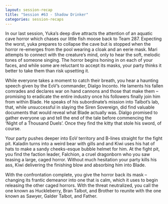 ```yaml
---
layout: session-recap
title: "Session #63 - Shadow Drinker"
categories: session-recaps
---
```


In our last session, Yuka’s deep dive attracts the attention of an aquatic cave horror which chases our little fish moose back to Team 287. Expecting the worst, yuka prepares to collapse the cave but is stopped when the horror re-emerges from the pool wearing a cloak and an eerie mask. Mari attempts to connect with the creature’s mind, only to hear the soft, melodic tones of someone singing. The horror begins honing in on each of your faces, and while some are reluctant to accept its masks, your party thinks it better to take them than risk upsetting it.

While everyone takes a moment to catch their breath, you hear a haunting speech given by the EoV’s commander, Dialgo Inconto. He laments his fallen comrades and declares war on hand cannons and those that make them – promising to eradicate the entire industry once his followers finally join him from within Blade. He speaks of his subordinate’s mission into Talbot’s lab, that, while unsuccessful in slaying the Siren Sovereign, did find valuable documents that would reveal what Blade actually was. Dialgo promised to gather everyone up and tell the end of the tale before commencing the ‘Night of a Thousand Duels’. Once they find the kitty that stole his sword, of course.

Your party pushes deeper into EoV territory and B-lines straight for the fight pit. Kaladin turns into a weird bear with gills and and Kiwi uses his hat of hats to make a sandy cheeks-esque bubble helmet for him. At the fight pit, you find the faction leader, Falchion, a cruel dragonborn who you saw teasing a large, caged horror. Without much hesitation your party kills his ass, Kiwi delivering the finishing blow and absorbing him into Blade.

With the confrontation complete, you give the horror back its mask – changing its frantic demeanor into one that is calm, which it uses to begin releasing the other caged horrors. With the threat neutralized, you call the one known as Huckleberry, Bran Talbot, and Brother to reunite with the one known as Sawyer, Galder Talbot, and Father.
